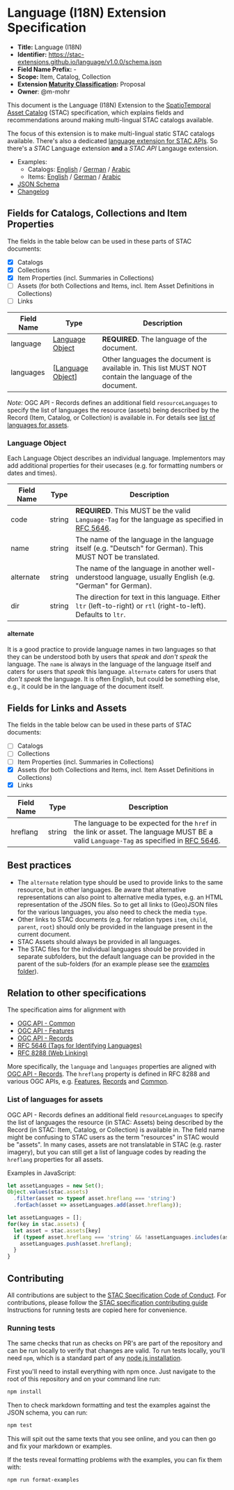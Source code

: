 # Language (I18N) Extension Specification

- **Title:** Language (I18N)
- **Identifier:** <https://stac-extensions.github.io/language/v1.0.0/schema.json>
- **Field Name Prefix:** -
- **Scope:** Item, Catalog, Collection
- **Extension [Maturity Classification](https://github.com/radiantearth/stac-spec/tree/master/extensions/README.md#extension-maturity):** Proposal
- **Owner**: @m-mohr

This document is the Language (I18N) Extension to the
[SpatioTemporal Asset Catalog](https://github.com/radiantearth/stac-spec) (STAC) specification,
which explains fields and recommendations around making multi-lingual STAC catalogs available.

The focus of this extension is to make multi-lingual static STAC catalogs available.
There's also a dedicated [language extension for STAC APIs](https://github.com/stac-api-extensions/language).
So there's a *STAC* Language extension **and** a *STAC API* Langauge extension.

- Examples:
  - Catalogs: [English](examples/catalog.json) / [German](examples/de/catalog.json) / [Arabic](examples/ar/catalog.json)
  - Items: [English](examples/item.json) / [German](examples/de/item.json) / [Arabic](examples/ar/item.json)
- [JSON Schema](json-schema/schema.json)
- [Changelog](CHANGELOG.md)

## Fields for Catalogs, Collections and Item Properties

The fields in the table below can be used in these parts of STAC documents:
- [x] Catalogs
- [x] Collections
- [x] Item Properties (incl. Summaries in Collections)
- [ ] Assets (for both Collections and Items, incl. Item Asset Definitions in Collections)
- [ ] Links

| Field Name | Type                                   | Description |
| ---------- | -------------------------------------- | ----------- |
| language   | [Language Object](#language-object)    | **REQUIRED**. The language of the document. |
| languages  | \[[Language Object](#language-object)] | Other languages the document is available in. This list MUST NOT contain the language of the document. |

*Note:* OGC API - Records defines an additional field `resourceLanguages` to specify the list of languages
the resource (assets) being described by the Record (Item, Catalog, or Collection) is available in.
For details see [list of languages for assets](#list-of-languages-for-assets).

### Language Object

Each Language Object describes an individual language.
Implementors may add additional properties for their usecases (e.g. for formatting numbers or dates and times).

| Field Name | Type   | Description |
| ---------- | ------ | ----------- |
| code       | string | **REQUIRED**. This MUST be the valid `Language-Tag` for the language as specified in [RFC 5646](https://www.rfc-editor.org/rfc/rfc5646). |
| name       | string | The name of the language in the language itself (e.g. "Deutsch" for German). This MUST NOT be translated. |
| alternate  | string | The name of the language in another well-understood language, usually English (e.g. "German" for German). |
| dir        | string | The direction for text in this language. Either `ltr` (left-to-right) or `rtl` (right-to-left). Defaults to `ltr`. |

#### alternate

It is a good practice to provide language names in two languages so that they can be understood both by
users that *speak* and *don't speak* the language.
The `name` is always in the language of the language itself and caters for users that *speak* this language.
`alternate` caters for users that *don't speak* the language.
It is often English, but could be something else, e.g., it could be in the language of the document itself.

## Fields for Links and Assets

The fields in the table below can be used in these parts of STAC documents:
- [ ] Catalogs
- [ ] Collections
- [ ] Item Properties (incl. Summaries in Collections)
- [x] Assets (for both Collections and Items, incl. Item Asset Definitions in Collections)
- [x] Links

| Field Name | Type   | Description |
| ---------- | ------ | ----------- |
| hreflang   | string | The language to be expected for the `href` in the link or asset. The language MUST BE a valid `Language-Tag` as specified in [RFC 5646](https://www.rfc-editor.org/rfc/rfc5646). |

## Best practices

- The `alternate` relation type should be used to provide links to the same resource, but in other languages.
  Be aware that alternative representations can also point to alternative media types, e.g. an HTML representation of the JSON files.
  So to get all links to (Geo)JSON files for the various languages, you also need to check the media `type`.
- Other links to STAC documents (e.g. for relation types `item`, `child`, `parent`, `root`)
  should only be provided in the language present in the current document.
- STAC Assets should always be provided in all languages.
- The STAC files for the individual languages should be provided in separate subfolders,
  but the default language can be provided in the parent of the sub-folders
  (for an example please see the [examples folder](examples/)).

## Relation to other specifications

The specification aims for alignment with
- [OGC API - Common](https://ogcapi.ogc.org/common/)
- [OGC API - Features](https://ogcapi.ogc.org/features/)
- [OGC API - Records](https://ogcapi.ogc.org/records/)
- [RFC 5646 (Tags for Identifying Languages)](https://www.rfc-editor.org/rfc/rfc5646)
- [RFC 8288 (Web Linking)](https://www.rfc-editor.org/rfc/rfc8288.html)

More specifically, the `language` and `languages` properties are aligned with
[OGC API - Records](http://docs.ogc.org/DRAFTS/20-004.html#core-queryables-resource-table).
The `hreflang` property is defined in RFC 8288 and various OGC APIs, e.g. 
[Features](https://docs.opengeospatial.org/is/17-069r4/17-069r4.html#string_i18n),
[Records](http://docs.ogc.org/DRAFTS/20-004.html#sc_templated_links_with_variables) and
[Common](http://docs.ogc.org/DRAFTS/19-072.html#string-internationalization-section).

### List of languages for assets

OGC API - Records defines an additional field `resourceLanguages` to specify the list of languages
the resource (in STAC: Assets) being described by the Record (in STAC: Item, Catalog, or Collection) is available in.
The field name might be confusing to STAC users as the term "resources" in STAC would be "assets".
In many cases, assets are not translatable in STAC (e.g. raster imagery), but you can still get a list
of language codes by reading the `hreflang` properties for all assets.

Examples in JavaScript:
```js
let assetLanguages = new Set();
Object.values(stac.assets)
  .filter(asset => typeof asset.hreflang === 'string')
  .forEach(asset => assetLanguages.add(asset.hreflang));
```

```js
let assetLanguages = [];
for(key in stac.assets) {
  let asset = stac.assets[key]
  if (typeof asset.hreflang === 'string' && !assetLanguages.includes(asset.hreflang)) {
    assetLanguages.push(asset.hreflang);
  }
}
```

## Contributing

All contributions are subject to the
[STAC Specification Code of Conduct](https://github.com/radiantearth/stac-spec/blob/master/CODE_OF_CONDUCT.md).
For contributions, please follow the
[STAC specification contributing guide](https://github.com/radiantearth/stac-spec/blob/master/CONTRIBUTING.md) Instructions
for running tests are copied here for convenience.

### Running tests

The same checks that run as checks on PR's are part of the repository and can be run locally to verify that changes are valid. 
To run tests locally, you'll need `npm`, which is a standard part of any [node.js installation](https://nodejs.org/en/download/).

First you'll need to install everything with npm once. Just navigate to the root of this repository and on 
your command line run:
```bash
npm install
```

Then to check markdown formatting and test the examples against the JSON schema, you can run:
```bash
npm test
```

This will spit out the same texts that you see online, and you can then go and fix your markdown or examples.

If the tests reveal formatting problems with the examples, you can fix them with:
```bash
npm run format-examples
```

